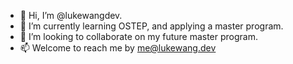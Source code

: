- 👋 Hi, I’m @lukewangdev.
- 🌱 I’m currently learning OSTEP, and applying a master program.
- 💞️ I’m looking to collaborate on my future master program.
- 📫 Welcome to reach me by me@lukewang.dev

<!---
lukewangdev/lukewangdev is a ✨ special ✨ repository because its `README.md` (this file) appears on your GitHub profile.
You can click the Preview link to take a look at your changes.
--->
